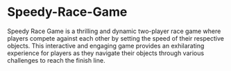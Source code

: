 # Speedy-Race-Game
Speedy Race Game is a thrilling and dynamic two-player race game where players compete against each other by setting the speed of their respective objects. This interactive and engaging game provides an exhilarating experience for players as they navigate their objects through various challenges to reach the finish line.
